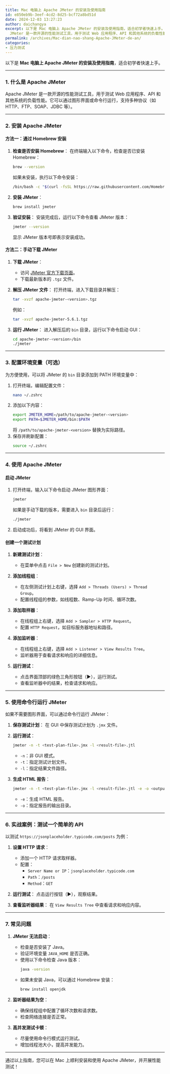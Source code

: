 ```yaml
---
title: Mac 电脑上 Apache JMeter 的安装及使用指南
id: e850eb9b-3eef-4cd2-8d25-bcf72a8bd51d
date: 2024-12-03 13:27:23
author: daichangya
excerpt: 以下是 Mac 电脑上 Apache JMeter 的安装及使用指南，适合初学者快速上手。 1. 什么是 Apache JMeter Apache
  JMeter 是一款开源的性能测试工具，用于测试 Web 应用程序、API 和其他系统的负载性能。它可以通过图形界面或命令行运行，支持多种协议（如 HT
permalink: /archives/Mac-dian-nao-shang-Apache-JMeter-de-an/
categories:
- 压力测试
---
```


以下是 **Mac 电脑上 Apache JMeter 的安装及使用指南**，适合初学者快速上手。

---

### **1. 什么是 Apache JMeter**
Apache JMeter 是一款开源的性能测试工具，用于测试 Web 应用程序、API 和其他系统的负载性能。它可以通过图形界面或命令行运行，支持多种协议（如 HTTP、FTP、SOAP、JDBC 等）。

---

### **2. 安装 Apache JMeter**

#### **方法一：通过 Homebrew 安装**
1. **检查是否安装 Homebrew**：
   在终端输入以下命令，检查是否已安装 Homebrew：
   ```bash
   brew --version
   ```
   如果未安装，执行以下命令安装：
   ```bash
   /bin/bash -c "$(curl -fsSL https://raw.githubusercontent.com/Homebrew/install/HEAD/install.sh)"
   ```

2. **安装 JMeter**：
   ```bash
   brew install jmeter
   ```

3. **验证安装**：
   安装完成后，运行以下命令查看 JMeter 版本：
   ```bash
   jmeter --version
   ```
   显示 JMeter 版本号即表示安装成功。

#### **方法二：手动下载 JMeter**
1. **下载 JMeter**：
   - 访问 [JMeter 官方下载页面](https://jmeter.apache.org/download_jmeter.cgi)。
   - 下载最新版本的 `.tgz` 文件。
<separator></separator>
2. **解压 JMeter 文件**：
   打开终端，进入下载目录并解压：
   ```bash
   tar -xvzf apache-jmeter-<version>.tgz
   ```
   例如：
   ```bash
   tar -xvzf apache-jmeter-5.6.1.tgz
   ```

3. **运行 JMeter**：
   进入解压后的 `bin` 目录，运行以下命令启动 GUI：
   ```bash
   cd apache-jmeter-<version>/bin
   ./jmeter
   ```

---

### **3. 配置环境变量（可选）**
为方便使用，可以将 JMeter 的 `bin` 目录添加到 PATH 环境变量中：
1. 打开终端，编辑配置文件：
   ```bash
   nano ~/.zshrc
   ```
2. 添加以下内容：
   ```bash
   export JMETER_HOME=/path/to/apache-jmeter-<version>
   export PATH=$JMETER_HOME/bin:$PATH
   ```
   将 `/path/to/apache-jmeter-<version>` 替换为实际路径。
3. 保存并刷新配置：
   ```bash
   source ~/.zshrc
   ```

---

### **4. 使用 Apache JMeter**

#### **启动 JMeter**
1. 打开终端，输入以下命令启动 JMeter 图形界面：
   ```bash
   jmeter
   ```
   如果是手动下载的版本，需要进入 `bin` 目录后运行：
   ```bash
   ./jmeter
   ```

2. 启动成功后，将看到 JMeter 的 GUI 界面。

#### **创建一个测试计划**
1. **新建测试计划**：
   - 在菜单中点击 `File > New` 创建新的测试计划。

2. **添加线程组**：
   - 在左侧测试计划上右键，选择 `Add > Threads (Users) > Thread Group`。
   - 配置线程组的参数，如线程数、Ramp-Up 时间、循环次数。

3. **添加取样器**：
   - 在线程组上右键，选择 `Add > Sampler > HTTP Request`。
   - 配置 `HTTP Request`，如目标服务器地址和路径。

4. **添加监听器**：
   - 在线程组上右键，选择 `Add > Listener > View Results Tree`。
   - 监听器用于查看请求和响应的详细信息。

5. **运行测试**：
   - 点击界面顶部的绿色三角形按钮（▶），运行测试。
   - 查看监听器中的结果，检查请求和响应。

---

### **5. 使用命令行运行 JMeter**
如果不需要图形界面，可以通过命令行运行 JMeter：
1. **保存测试计划**：
   在 GUI 中保存测试计划为 `.jmx` 文件。

2. **运行测试**：
   ```bash
   jmeter -n -t <test-plan-file>.jmx -l <result-file>.jtl
   ```
   - `-n`：非 GUI 模式。
   - `-t`：指定测试计划文件。
   - `-l`：指定结果文件路径。

3. **生成 HTML 报告**：
   ```bash
   jmeter -n -t <test-plan-file>.jmx -l <result-file>.jtl -e -o <output-folder>
   ```
   - `-e`：生成 HTML 报告。
   - `-o`：指定报告的输出目录。

---

### **6. 实战案例：测试一个简单的 API**
以测试 `https://jsonplaceholder.typicode.com/posts` 为例：
1. **设置 HTTP 请求**：
   - 添加一个 HTTP 请求取样器。
   - 配置：
     - `Server Name or IP`：`jsonplaceholder.typicode.com`
     - `Path`：`/posts`
     - `Method`：`GET`

2. **运行测试**：
   点击运行按钮（▶），观察结果。

3. **查看监听器结果**：
   在 `View Results Tree` 中查看请求和响应内容。

---

### **7. 常见问题**
1. **JMeter 无法启动**：
   - 检查是否安装了 Java。
   - 验证环境变量 `JAVA_HOME` 是否正确。
   - 使用以下命令检查 Java 版本：
     ```bash
     java -version
     ```
   - 如果未安装 Java，可以通过 Homebrew 安装：
     ```bash
     brew install openjdk
     ```

2. **监听器结果为空**：
   - 确保线程组中配置了循环次数和请求数。
   - 检查网络连接是否正常。

3. **高并发测试卡顿**：
   - 尽量使用命令行模式运行测试。
   - 增加线程池大小，提高并发能力。

---

通过以上指南，您可以在 Mac 上顺利安装和使用 Apache JMeter，并开展性能测试！